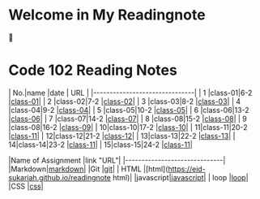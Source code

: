# Welcome in My Readingnote
:black_heart:

# Code 102 Reading Notes

| No.|name    |date  | URL      |
|-------------------------------|
|  1 |class-01|6-2   |[class-01](https://eid-sukariah.github.io/readingnote/class-01)|
|  2 |class-02|7-2   |[class-02](https://eid-sukariah.github.io/readingnote/class-02)|
|  3 |class-03|8-2   |[class-03](https://eid-sukariah.github.io/readingnote/class-03)|
|  4 |class-04|9-2   |[class-04](https://eid-sukariah.github.io/readingnote/class-04)|
|  5 |class-05|10-2  |[class-05](https://eid-sukariah.github.io/readingnote/class-05)|
|  6 |class-06|13-2  |[class-06](https://eid-sukariah.github.io/readingnote/class-06)|
|  7 |class-07|14-2  |[class-07](https://eid-sukariah.github.io/readingnote/class-07)|
|  8 |class-08|15-2  |[class-08](https://eid-sukariah.github.io/readingnote/class-08)|
|  9 |class-08|16-2  |[class-09](https://eid-sukariah.github.io/readingnote/class-09)|
|  10|class-10|17-2  |[class-10](https://eid-sukariah.github.io/readingnote/class-10)|
|  11|class-11|20-2  |[class-11](https://eid-sukariah.github.io/readingnote/class-11)|
|  12|class-12|21-2  |[class-12](https://eid-sukariah.github.io/readingnote/class-12)|
|  13|class-13|22-2  |[class-13](https://eid-sukariah.github.io/readingnote/class-13)|
|  14|class-14|23-2  |[class-11](https://eid-sukariah.github.io/readingnote/class-11)|
|  15|class-15|24-2  |[class-11](https://eid-sukariah.github.io/readingnote/class-11)|


|Name of Assignment |link "URL"|
|------------------------------|
|Markdown|[markdown](https://eid-sukariah.github.io/readingnote/markdown)|
|Git     |[git](https://eid-sukariah.github.io/readingnote/git)|
|  HTML  |[html](https://eid-sukariah.github.io/readingnote html)|
|javascript|[javascript](https://eid-sukariah.github.io/readingnote/javascript)|
| loop   |[loop](https://eid-sukariah.github.io/readingnote/loop)|
|CSS     |[css](https://eid-sukariah.github.io/readingnote/css)|








